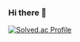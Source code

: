 ### Hi there 👋
[![Solved.ac Profile](http://mazassumnida.wtf/api/v2/generate_badge?boj=imhoony0126)](https://solved.ac/백준아이디/)
